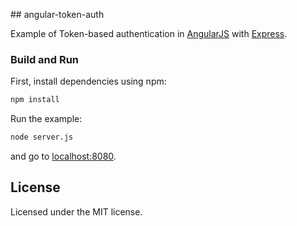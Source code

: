 ## angular-token-auth

Example of Token-based authentication in [AngularJS](http://angularjs.org) with [Express](http://expressjs.com). 

### Build and Run

First, install dependencies using npm:

```sh
npm install
```

Run the example:

```sh
node server.js
```

and go to [localhost:8080](http://localhost:8080).


## License

Licensed under the MIT license.
 
